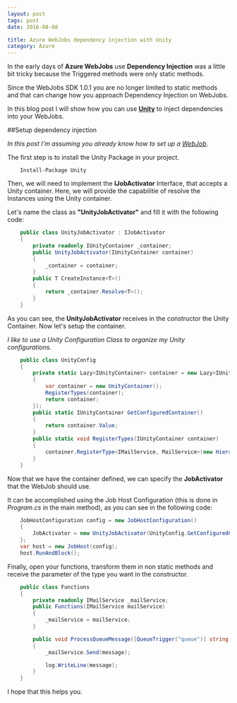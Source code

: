 ```yaml
---
layout: post
tags: post
date: 2016-08-08

title: Azure WebJobs dependency injection with Unity
category: Azure
---
```


In the early days of **Azure WebJobs** use **Dependency Injection** was a little bit tricky because the Triggered methods were only static methods.

Since the WebJobs SDK 1.0.1 you are no longer limited to static methods and that can change how you approach Dependency Injection on WebJobs.

In this blog post I will show how you can use **[Unity](https://github.com/unitycontainer/unity)** to inject dependencies into your WebJobs.

##Setup dependency injection

_In this post I'm assuming you already know how to set up a [WebJob](https://azure.microsoft.com/en-gb/documentation/articles/websites-dotnet-webjobs-sdk-get-started/)._

The first step is to install the Unity Package in your project.

```
	Install-Package Unity
```

Then, we will need to implement the **IJobActivator** Interface, that accepts a Unity container. Here, we will provide the capabilitie of resolve the Instances using the Unity container.

Let's name the class as **"UnityJobActivator"** and fill it with the following code:

```csharp
	public class UnityJobActivator : IJobActivator
	{
		private readonly IUnityContainer _container;
		public UnityJobActivator(IUnityContainer container)
		{
			_container = container;
		}
		public T CreateInstance<T>()
		{
			return _container.Resolve<T>();
		}
	}
```

As you can see, the **UnityJobActivator** receives in the constructor the Unity Container. Now let's setup the container.

_I like to use a Unity Configuration Class to organize my Unity configurations._

```csharp
	public class UnityConfig
	{
		private static Lazy<IUnityContainer> container = new Lazy<IUnityContainer>(() =>
		{
			var container = new UnityContainer();
			RegisterTypes(container);
			return container;
		});
		public static IUnityContainer GetConfiguredContainer()
		{
			return container.Value;
		}
		public static void RegisterTypes(IUnityContainer container)
		{
			container.RegisterType<IMailService, MailService>(new HierarchicalLifetimeManager());
		}
	}
```

Now that we have the container defined, we can specify the **JobActivator** that the WebJob should use.

It can be accomplished using the Job Host Configuration (this is done in _Program.cs_ in the main method), as you can see in the following code:

```csharp
	JobHostConfiguration config = new JobHostConfiguration()
	{
		JobActivator = new UnityJobActivator(UnityConfig.GetConfiguredContainer())
	};
	var host = new JobHost(config);
	host.RunAndBlock();
```

Finally, open your functions, transform them in non static methods and receive the parameter of the type you want in the constructor.

```csharp
	public class Functions
	{
		private readonly IMailService _mailService;
		public Functions(IMailService mailService)
		{
			_mailService = mailService;
		}

		public void ProcessQueueMessage([QueueTrigger("queue")] string message, TextWriter log)
		{
			_mailService.Send(message);

			log.WriteLine(message);
		}
	}
```

I hope that this helps you.
